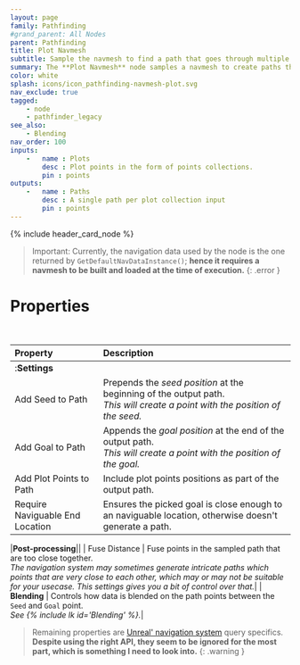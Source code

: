 ```yaml
---
layout: page
family: Pathfinding
#grand_parent: All Nodes
parent: Pathfinding
title: Plot Navmesh
subtitle: Sample the navmesh to find a path that goes through multiple chained points.
summary: The **Plot Navmesh** node samples a navmesh to create paths that pass through multiple linked points, with options to include seed, goal, and plot points in the path, as well as settings to simplify or blend path data; it requires a pre-built and loaded navmesh to function correctly.
color: white
splash: icons/icon_pathfinding-navmesh-plot.svg
nav_exclude: true
tagged: 
    - node
    - pathfinder_legacy
see_also: 
    - Blending
nav_order: 100
inputs:
    -   name : Plots
        desc : Plot points in the form of points collections.
        pin : points
outputs:
    -   name : Paths
        desc : A single path per plot collection input
        pin : points
---
```


{% include header_card_node %}

>Important: Currently, the navigation data used by the node is the one returned by `GetDefaultNavDataInstance()`; **hence it requires a navmesh to be built and loaded at the time of execution.**
{: .error }

# Properties
<br>

| Property       | Description          |
|:-------------|:------------------|
|:**Settings**||
| Add Seed to Path           | Prepends the *seed position* at the beginning of the output path.<br>*This will create a point with the position of the seed.* |
| Add Goal to Path           | Appends the *goal position* at the end of the output path.<br>*This will create a point with the position of the goal.* |
| Add Plot Points to Path           | Include plot points positions as part of the output path. |
| Require Naviguable End Location           | Ensures the picked goal is close enough to an naviguable location, otherwise doesn't generate a path. |

|**Post-processing**||
| Fuse Distance          | Fuse points in the sampled path that are too close together.<br>*The navigation system may sometimes generate intricate paths which points that are very close to each other, which may or may not be suitable for your usecase. This settings gives you a bit of control over that.*|
| **Blending**          | Controls how data is blended on the path points between the `Seed` and `Goal` point.<br>*See {% include lk id='Blending' %}.*|

> Remaining properties are [Unreal' navigation system](https://docs.unrealengine.com/4.27/en-US/InteractiveExperiences/ArtificialIntelligence/NavigationSystem/) query specifics.
> **Despite using the right API, they seem to be ignored for the most part, which is something I need to look into.**
{: .warning }


